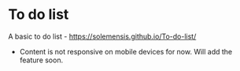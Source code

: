 # To do list
 A basic to do list - https://solemensis.github.io/To-do-list/

- Content is not responsive on mobile devices for now. Will add the feature soon.
